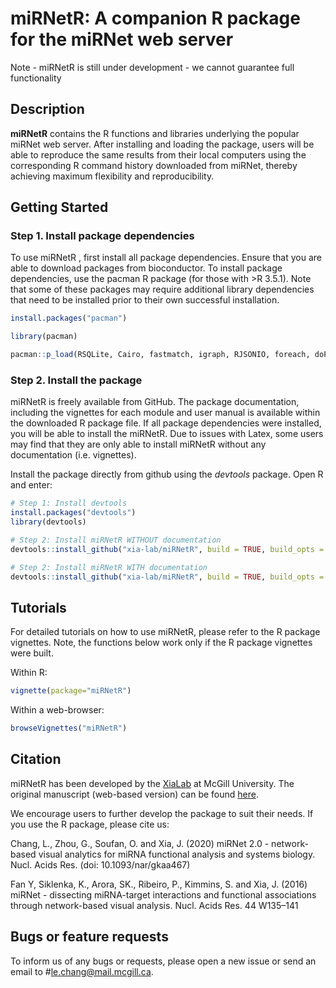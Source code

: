 # miRNetR: A companion R package for the miRNet web server

Note - miRNetR is still under development - we cannot guarantee full functionality 

## Description

**miRNetR** contains the R functions and libraries underlying the popular miRNet web server. After installing and loading the package, users will be able to reproduce the same results from their local computers using the corresponding R command history downloaded from miRNet, thereby achieving maximum flexibility and reproducibility.

## Getting Started

### Step 1. Install package dependencies

To use miRNetR , first install all package dependencies. Ensure that you are able to download packages from bioconductor. To install package dependencies, use the pacman R package (for those with >R 3.5.1). Note that some of these packages may require additional library dependencies that need to be installed prior to their own successful installation.

```R
install.packages("pacman")

library(pacman)

pacman::p_load(RSQLite, Cairo, fastmatch, igraph, RJSONIO, foreach, doParallel, preprocessCore, limma, edgeR, HTqPCR, genefilter)
```
### Step 2. Install the package

miRNetR is freely available from GitHub. The package documentation, including the vignettes for each module and user manual is available within the downloaded R package file. If all package dependencies were installed, you will be able to install the miRNetR. Due to issues with Latex, some users may find that they are only able to install miRNetR without any documentation (i.e. vignettes).

Install the package directly from github using the *devtools* package. Open R and enter:

```R
# Step 1: Install devtools
install.packages("devtools")
library(devtools)

# Step 2: Install miRNetR WITHOUT documentation
devtools::install_github("xia-lab/miRNetR", build = TRUE, build_opts = c("--no-resave-data", "--no-manual", "--no-build-vignettes"))

# Step 2: Install miRNetR WITH documentation
devtools::install_github("xia-lab/miRNetR", build = TRUE, build_opts = c("--no-resave-data", "--no-manual"), build_vignettes = TRUE)

```
## Tutorials

For detailed tutorials on how to use miRNetR, please refer to the R package vignettes. Note, the functions below work only if the R package vignettes were built.

Within R:
```R
vignette(package="miRNetR")
```

Within a web-browser:
```R
browseVignettes("miRNetR")
```

## Citation

miRNetR has been developed by the [XiaLab](http://xialab.ca/) at McGill University. The original manuscript (web-based version) can be found [here](https://academic.oup.com/nar/advance-article/doi/10.1093/nar/gkaa467/5850315).

We encourage users to further develop the package to suit their needs. If you use the R package, please cite us:

Chang, L., Zhou, G., Soufan, O. and Xia, J. (2020) miRNet 2.0 - network-based visual analytics for miRNA functional analysis and systems biology. Nucl. Acids Res. (doi: 10.1093/nar/gkaa467)

Fan Y, Siklenka, K., Arora, SK., Ribeiro, P., Kimmins, S. and Xia, J. (2016) miRNet - dissecting miRNA-target interactions and functional associations through network-based visual analysis. Nucl. Acids Res. 44 W135–141

## Bugs or feature requests

To inform us of any bugs or requests, please open a new issue or send an email to #le.chang@mail.mcgill.ca.
